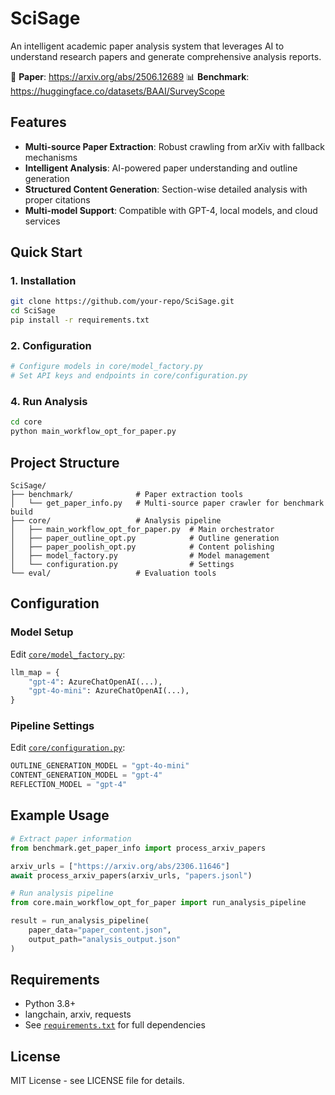 # SciSage

An intelligent academic paper analysis system that leverages AI to understand research papers and generate comprehensive analysis reports.

📄 **Paper**: https://arxiv.org/abs/2506.12689
📊 **Benchmark**: https://huggingface.co/datasets/BAAI/SurveyScope

## Features

- **Multi-source Paper Extraction**: Robust crawling from arXiv with fallback mechanisms
- **Intelligent Analysis**: AI-powered paper understanding and outline generation
- **Structured Content Generation**: Section-wise detailed analysis with proper citations
- **Multi-model Support**: Compatible with GPT-4, local models, and cloud services

## Quick Start

### 1. Installation
```bash
git clone https://github.com/your-repo/SciSage.git
cd SciSage
pip install -r requirements.txt
```

### 2. Configuration
```bash
# Configure models in core/model_factory.py
# Set API keys and endpoints in core/configuration.py
```


### 4. Run Analysis
```bash
cd core
python main_workflow_opt_for_paper.py
```


## Project Structure

```
SciSage/
├── benchmark/              # Paper extraction tools
│   └── get_paper_info.py   # Multi-source paper crawler for benchmark build
├── core/                   # Analysis pipeline
│   ├── main_workflow_opt_for_paper.py  # Main orchestrator
│   ├── paper_outline_opt.py            # Outline generation
│   ├── paper_poolish_opt.py            # Content polishing
│   ├── model_factory.py                # Model management
│   └── configuration.py                # Settings
└── eval/                   # Evaluation tools
```

## Configuration

### Model Setup
Edit [`core/model_factory.py`](core/model_factory.py):
```python
llm_map = {
    "gpt-4": AzureChatOpenAI(...),
    "gpt-4o-mini": AzureChatOpenAI(...),
}
```

### Pipeline Settings
Edit [`core/configuration.py`](core/configuration.py):
```python
OUTLINE_GENERATION_MODEL = "gpt-4o-mini"
CONTENT_GENERATION_MODEL = "gpt-4"
REFLECTION_MODEL = "gpt-4"
```

## Example Usage

```python
# Extract paper information
from benchmark.get_paper_info import process_arxiv_papers

arxiv_urls = ["https://arxiv.org/abs/2306.11646"]
await process_arxiv_papers(arxiv_urls, "papers.jsonl")

# Run analysis pipeline
from core.main_workflow_opt_for_paper import run_analysis_pipeline

result = run_analysis_pipeline(
    paper_data="paper_content.json",
    output_path="analysis_output.json"
)
```

## Requirements

- Python 3.8+
- langchain, arxiv, requests
- See [`requirements.txt`](requirements.txt) for full dependencies

## License

MIT License - see LICENSE file for details.